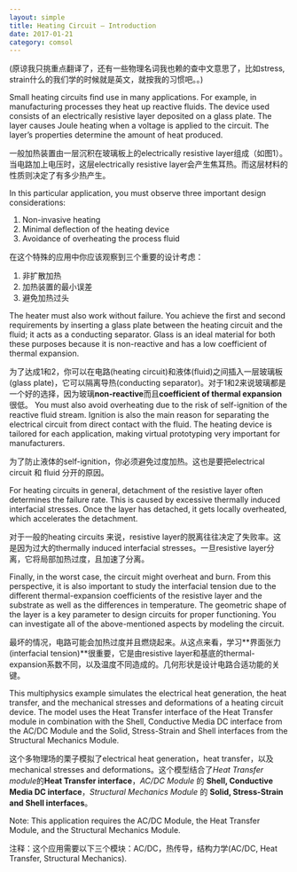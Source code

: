 ```yaml
---
layout: simple
title: Heating Circuit — Introduction
date: 2017-01-21
category: comsol
---
```


(原谅我只挑重点翻译了，还有一些物理名词我也赖的查中文意思了，比如stress, strain什么的我们学的时候就是英文，就按我的习惯吧。。)

Small heating circuits find use in many applications. For example, in manufacturing processes they heat up reactive fluids. The device used consists of an electrically resistive layer deposited on a glass plate. The layer causes Joule heating when a voltage is applied to the circuit. The layer’s properties determine the amount of heat produced.

一般加热装置由一层沉积在玻璃板上的electrically resistive layer组成（如图1）。当电路加上电压时，这层electrically resistive layer会产生焦耳热。而这层材料的性质则决定了有多少热产生。


In this particular application, you must observe three important design considerations: 
1. Non-invasive heating
2. Minimal deflection of the heating device 
3. Avoidance of overheating the process fluid   


在这个特殊的应用中你应该观察到三个重要的设计考虑：
1. 非扩散加热
2. 加热装置的最小误差
3. 避免加热过头


The heater must also work without failure. You achieve the first and second requirements by inserting a glass plate between the heating circuit and the fluid; it acts as a conducting separator. Glass is an ideal material for both these purposes because it is non-reactive and has a low coefficient of thermal expansion.

为了达成1和2，你可以在电路(heating circuit)和液体(fluid)之间插入一层玻璃板(glass plate)，它可以隔离导热(conducting separator)。对于1和2来说玻璃都是一个好的选择，因为玻璃**non-reactive**而且**coefficient of thermal expansion**很低。
You must also avoid overheating due to the risk of self-ignition of the reactive fluid stream. Ignition is also the main reason for separating the electrical circuit from direct contact with the fluid. The heating device is tailored for each application, making virtual prototyping very important for manufacturers. 

为了防止液体的self-ignition，你必须避免过度加热。这也是要把electrical circuit 和 fluid 分开的原因。

  
For heating circuits in general, detachment of the resistive layer often determines the failure rate. This is caused by excessive thermally induced interfacial stresses. Once the layer has detached, it gets locally overheated, which accelerates the detachment.  

对于一般的heating circuits 来说，resistive layer的脱离往往决定了失败率。这是因为过大的thermally induced interfacial stresses。一旦resistive layer分离，它将局部加热过度，且加速了分离。

Finally, in the worst case, the circuit might overheat and burn. From this perspective, it is also important to study the interfacial tension due to the different thermal-expansion coefficients of the resistive layer and the substrate as well as the differences in temperature. The geometric shape of the layer is a key parameter to design circuits for proper functioning. You can investigate all of the above-mentioned aspects by modeling the circuit. 

最坏的情况，电路可能会加热过度并且燃烧起来。从这点来看，学习**界面张力(interfacial tension)**很重要，它是由resistive layer和基底的thermal-expansion系数不同，以及温度不同造成的。几何形状是设计电路合适功能的关键。


This multiphysics example simulates the electrical heat generation, the heat transfer, and the mechanical stresses and deformations of a heating circuit device. The model uses the Heat Transfer interface of the Heat Transfer module in combination with the Shell, Conductive Media DC interface from the AC/DC Module and the Solid, Stress-Strain and Shell interfaces from the Structural Mechanics Module.

这个多物理场的栗子模拟了electrical heat generation，heat transfer，以及mechanical stresses and deformations。这个模型结合了*Heat Transfer module*的**Heat Transfer interface**，*AC/DC Module* 的 **Shell, Conductive Media DC interface**，*Structural Mechanics Module* 的 **Solid, Stress-Strain and Shell interfaces**。

Note: This application requires the AC/DC Module, the Heat Transfer Module, and the Structural Mechanics Module. 

注释：这个应用需要以下三个模块：AC/DC，热传导，结构力学(AC/DC, Heat Transfer, Structural Mechanics).